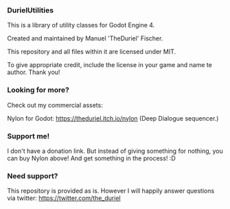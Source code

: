 ### DurielUtilities

This is a library of utility classes for Godot Engine 4.

Created and maintained by Manuel 'TheDuriel' Fischer.

This repository and all files within it are licensed under MIT.

To give appropriate credit, include the license in your game and name te author. Thank you!

### Looking for more?

Check out my commercial assets: 

Nylon for Godot: https://theduriel.itch.io/nylon (Deep Dialogue sequencer.)

### Support me!

I don't have a donation link. But instead of giving something for nothing, you can buy Nylon above! And get something in the process! :D

### Need support?

This repository is provided as is. However I will happily answer questions via twitter: https://twitter.com/the_duriel
